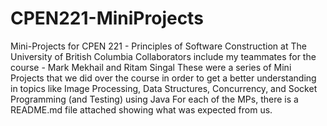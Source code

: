 # CPEN221-MiniProjects
Mini-Projects for CPEN 221 - Principles of Software Construction at The University of British Columbia
Collaborators include my teammates for the course - Mark Mekhail and Ritam Singal
These were a series of Mini Projects that we did over the course in order to get a better understanding in topics like Image Processing, Data Structures, Concurrency, and Socket Programming (and Testing) using Java
For each of the MPs, there is a README.md file attached showing what was expected from us.
